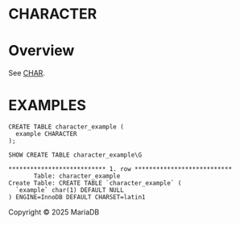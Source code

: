 
# CHARACTER


# Overview


See [CHAR](char.md).


# EXAMPLES


```
CREATE TABLE character_example (
  example CHARACTER
);
```

```
SHOW CREATE TABLE character_example\G
```

```
*************************** 1. row ***************************
       Table: character_example
Create Table: CREATE TABLE `character_example` (
  `example` char(1) DEFAULT NULL
) ENGINE=InnoDB DEFAULT CHARSET=latin1
```


Copyright © 2025 MariaDB

